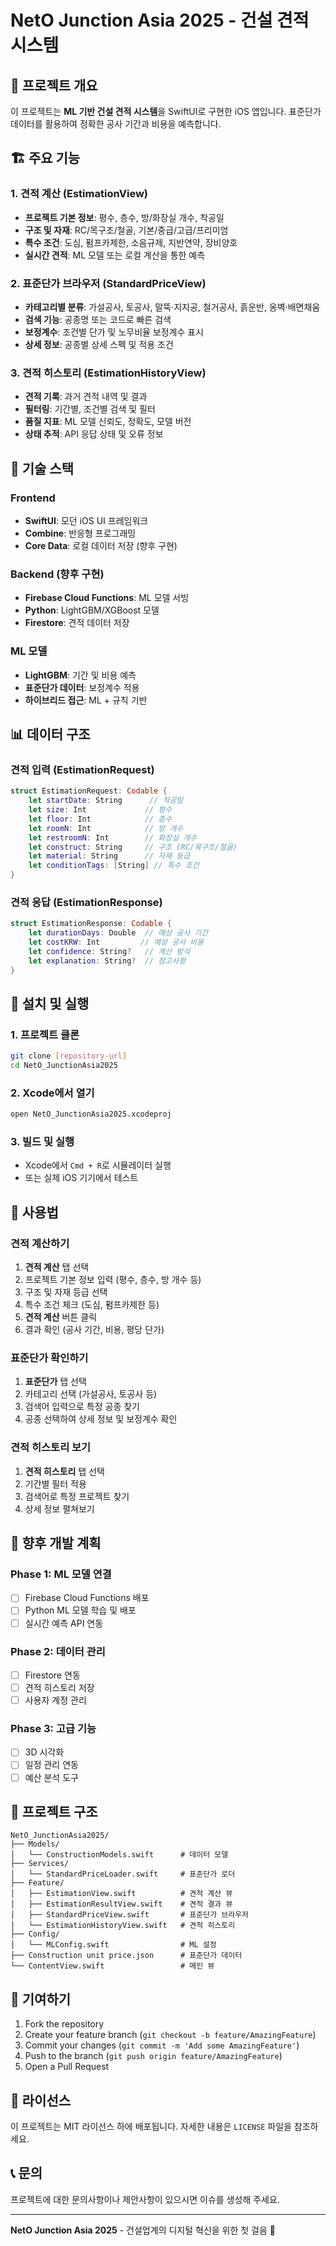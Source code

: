 # NetO Junction Asia 2025 - 건설 견적 시스템

## 📱 프로젝트 개요

이 프로젝트는 **ML 기반 건설 견적 시스템**을 SwiftUI로 구현한 iOS 앱입니다. 표준단가 데이터를 활용하여 정확한 공사 기간과 비용을 예측합니다.

## 🏗️ 주요 기능

### 1. 견적 계산 (EstimationView)
- **프로젝트 기본 정보**: 평수, 층수, 방/화장실 개수, 착공일
- **구조 및 자재**: RC/목구조/철골, 기본/중급/고급/프리미엄
- **특수 조건**: 도심, 펌프카제한, 소음규제, 지반연약, 장비양호
- **실시간 견적**: ML 모델 또는 로컬 계산을 통한 예측

### 2. 표준단가 브라우저 (StandardPriceView)
- **카테고리별 분류**: 가설공사, 토공사, 말뚝·지지공, 철거공사, 흙운반, 옹벽·배면채움
- **검색 기능**: 공종명 또는 코드로 빠른 검색
- **보정계수**: 조건별 단가 및 노무비율 보정계수 표시
- **상세 정보**: 공종별 상세 스펙 및 적용 조건

### 3. 견적 히스토리 (EstimationHistoryView)
- **견적 기록**: 과거 견적 내역 및 결과
- **필터링**: 기간별, 조건별 검색 및 필터
- **품질 지표**: ML 모델 신뢰도, 정확도, 모델 버전
- **상태 추적**: API 응답 상태 및 오류 정보

## 🚀 기술 스택

### Frontend
- **SwiftUI**: 모던 iOS UI 프레임워크
- **Combine**: 반응형 프로그래밍
- **Core Data**: 로컬 데이터 저장 (향후 구현)

### Backend (향후 구현)
- **Firebase Cloud Functions**: ML 모델 서빙
- **Python**: LightGBM/XGBoost 모델
- **Firestore**: 견적 데이터 저장

### ML 모델
- **LightGBM**: 기간 및 비용 예측
- **표준단가 데이터**: 보정계수 적용
- **하이브리드 접근**: ML + 규칙 기반

## 📊 데이터 구조

### 견적 입력 (EstimationRequest)
```swift
struct EstimationRequest: Codable {
    let startDate: String      // 착공일
    let size: Int             // 평수
    let floor: Int            // 층수
    let roomN: Int            // 방 개수
    let restroomN: Int        // 화장실 개수
    let construct: String     // 구조 (RC/목구조/철골)
    let material: String      // 자재 등급
    let conditionTags: [String] // 특수 조건
}
```

### 견적 응답 (EstimationResponse)
```swift
struct EstimationResponse: Codable {
    let durationDays: Double  // 예상 공사 기간
    let costKRW: Int         // 예상 공사 비용
    let confidence: String?   // 계산 방식
    let explanation: String?  // 참고사항
}
```

## 🔧 설치 및 실행

### 1. 프로젝트 클론
```bash
git clone [repository-url]
cd NetO_JunctionAsia2025
```

### 2. Xcode에서 열기
```bash
open NetO_JunctionAsia2025.xcodeproj
```

### 3. 빌드 및 실행
- Xcode에서 `Cmd + R`로 시뮬레이터 실행
- 또는 실제 iOS 기기에서 테스트

## 📱 사용법

### 견적 계산하기
1. **견적 계산** 탭 선택
2. 프로젝트 기본 정보 입력 (평수, 층수, 방 개수 등)
3. 구조 및 자재 등급 선택
4. 특수 조건 체크 (도심, 펌프카제한 등)
5. **견적 계산** 버튼 클릭
6. 결과 확인 (공사 기간, 비용, 평당 단가)

### 표준단가 확인하기
1. **표준단가** 탭 선택
2. 카테고리 선택 (가설공사, 토공사 등)
3. 검색어 입력으로 특정 공종 찾기
4. 공종 선택하여 상세 정보 및 보정계수 확인

### 견적 히스토리 보기
1. **견적 히스토리** 탭 선택
2. 기간별 필터 적용
3. 검색어로 특정 프로젝트 찾기
4. 상세 정보 펼쳐보기

## 🔮 향후 개발 계획

### Phase 1: ML 모델 연결
- [ ] Firebase Cloud Functions 배포
- [ ] Python ML 모델 학습 및 배포
- [ ] 실시간 예측 API 연동

### Phase 2: 데이터 관리
- [ ] Firestore 연동
- [ ] 견적 히스토리 저장
- [ ] 사용자 계정 관리

### Phase 3: 고급 기능
- [ ] 3D 시각화
- [ ] 일정 관리 연동
- [ ] 예산 분석 도구

## 📁 프로젝트 구조

```
NetO_JunctionAsia2025/
├── Models/
│   └── ConstructionModels.swift      # 데이터 모델
├── Services/
│   └── StandardPriceLoader.swift     # 표준단가 로더
├── Feature/
│   ├── EstimationView.swift          # 견적 계산 뷰
│   ├── EstimationResultView.swift    # 견적 결과 뷰
│   ├── StandardPriceView.swift       # 표준단가 브라우저
│   └── EstimationHistoryView.swift   # 견적 히스토리
├── Config/
│   └── MLConfig.swift                # ML 설정
├── Construction unit price.json      # 표준단가 데이터
└── ContentView.swift                 # 메인 뷰
```

## 🤝 기여하기

1. Fork the repository
2. Create your feature branch (`git checkout -b feature/AmazingFeature`)
3. Commit your changes (`git commit -m 'Add some AmazingFeature'`)
4. Push to the branch (`git push origin feature/AmazingFeature`)
5. Open a Pull Request

## 📄 라이선스

이 프로젝트는 MIT 라이선스 하에 배포됩니다. 자세한 내용은 `LICENSE` 파일을 참조하세요.

## 📞 문의

프로젝트에 대한 문의사항이나 제안사항이 있으시면 이슈를 생성해 주세요.

---

**NetO Junction Asia 2025** - 건설업계의 디지털 혁신을 위한 첫 걸음 🚀
